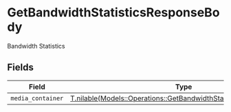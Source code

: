 # GetBandwidthStatisticsResponseBody

Bandwidth Statistics


## Fields

| Field                                                                                                                                  | Type                                                                                                                                   | Required                                                                                                                               | Description                                                                                                                            |
| -------------------------------------------------------------------------------------------------------------------------------------- | -------------------------------------------------------------------------------------------------------------------------------------- | -------------------------------------------------------------------------------------------------------------------------------------- | -------------------------------------------------------------------------------------------------------------------------------------- |
| `media_container`                                                                                                                      | [T.nilable(Models::Operations::GetBandwidthStatisticsMediaContainer)](../../models/operations/getbandwidthstatisticsmediacontainer.md) | :heavy_minus_sign:                                                                                                                     | N/A                                                                                                                                    |